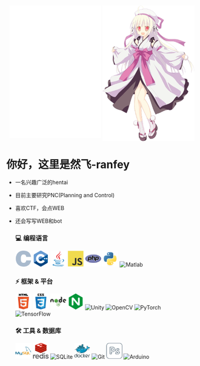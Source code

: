 <div align="center">
    <picture>
        <source media="(max-width: 767px)" srcset="./github-metrics.svg" width="100%">
        <img src="./github-metrics.svg" alt="Metrics" width="48%" align="top">
    </picture>
    <picture>
        <source media="(max-width: 767px)" srcset="./yukiyuki.png" width="100%">
            <img src="./yukiyuki.png" alt="Luotianyi" width="48%" align="top">
    </picture>
</div>


# 			你好，这里是然飞-ranfey

- 一名兴趣广泛的hentai

- 目前主要研究PNC(Planning and Control)

- 喜欢CTF，会点WEB

- 还会写写WEB和bot

  
  <h3>💻 编程语言</h3>
  <p>
    <img src="https://raw.githubusercontent.com/devicons/devicon/master/icons/c/c-original.svg" alt="C" width="42" height="42"/>
    <img src="https://raw.githubusercontent.com/devicons/devicon/master/icons/cplusplus/cplusplus-original.svg" alt="C++" width="42" height="42"/>
    <img src="https://raw.githubusercontent.com/devicons/devicon/master/icons/java/java-original.svg" alt="Java" width="42" height="42"/>
    <img src="https://raw.githubusercontent.com/devicons/devicon/master/icons/javascript/javascript-original.svg" alt="JavaScript" width="42" height="42"/>
    <img src="https://raw.githubusercontent.com/devicons/devicon/master/icons/php/php-original.svg" alt="PHP" width="42" height="42"/>
    <img src="https://raw.githubusercontent.com/devicons/devicon/master/icons/python/python-original.svg" alt="Python" width="42" height="42"/>
    <img src="https://upload.wikimedia.org/wikipedia/commons/2/21/Matlab_Logo.png" alt="Matlab" width="42" height="42"/>
  </p>
  <h3>⚡ 框架 & 平台</h3>
  <p>
    <img src="https://raw.githubusercontent.com/devicons/devicon/master/icons/html5/html5-original-wordmark.svg" alt="HTML5" width="42" height="42"/>
    <img src="https://raw.githubusercontent.com/devicons/devicon/master/icons/css3/css3-original-wordmark.svg" alt="CSS3" width="42" height="42"/>
    <img src="https://raw.githubusercontent.com/devicons/devicon/master/icons/nodejs/nodejs-original-wordmark.svg" alt="NodeJS" width="42" height="42"/>
    <img src="https://raw.githubusercontent.com/devicons/devicon/master/icons/nginx/nginx-original.svg" alt="Nginx" width="42" height="42"/>
    <img src="https://www.vectorlogo.zone/logos/unity3d/unity3d-icon.svg" alt="Unity" width="42" height="42"/>
    <img src="https://www.vectorlogo.zone/logos/opencv/opencv-icon.svg" alt="OpenCV" width="42" height="42"/>
    <img src="https://www.vectorlogo.zone/logos/pytorch/pytorch-icon.svg" alt="PyTorch" width="42" height="42"/>
    <img src="https://www.vectorlogo.zone/logos/tensorflow/tensorflow-icon.svg" alt="TensorFlow" width="42" height="42"/>
  </p>
  
  
  <h3>🛠️ 工具 & 数据库</h3>
  <p>
    <img src="https://raw.githubusercontent.com/devicons/devicon/master/icons/mysql/mysql-original-wordmark.svg" alt="MySQL" width="42" height="42"/>
    <img src="https://raw.githubusercontent.com/devicons/devicon/master/icons/redis/redis-original-wordmark.svg" alt="Redis" width="42" height="42"/>
    <img src="https://www.vectorlogo.zone/logos/sqlite/sqlite-icon.svg" alt="SQLite" width="42" height="42"/>
    <img src="https://raw.githubusercontent.com/devicons/devicon/master/icons/docker/docker-original-wordmark.svg" alt="Docker" width="42" height="42"/>
    <img src="https://www.vectorlogo.zone/logos/git-scm/git-scm-icon.svg" alt="Git" width="42" height="42"/>
    <img src="https://raw.githubusercontent.com/devicons/devicon/master/icons/photoshop/photoshop-line.svg" alt="Photoshop" width="42" height="42"/>
    <img src="https://cdn.worldvectorlogo.com/logos/arduino-1.svg" alt="Arduino" width="42" height="42"/>
  </p>
